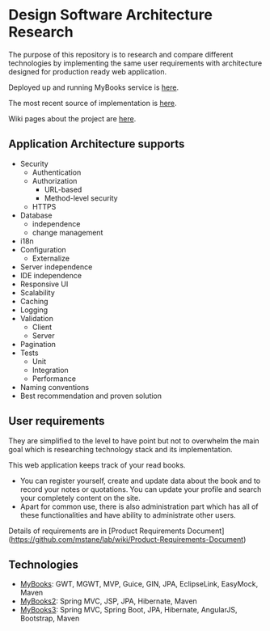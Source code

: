 # Design Software Architecture Research #


The purpose of this repository is to research and compare different technologies by implementing the same user requirements with architecture designed for production ready web application.

Deployed up and running MyBooks service is [here](https://mybookscloud.herokuapp.com/).

The most recent source of implementation is [here](https://github.com/mstane/lab/tree/master/mybooks3).

Wiki pages about the project are [here](https://github.com/mstane/lab/wiki).

## Application Architecture supports ##

 - Security
   - Authentication
   - Authorization
     - URL-based
     - Method-level security
   - HTTPS
 - Database 
   - independence
   - change management
 - i18n
 - Configuration
   - Externalize
 - Server independence
 - IDE independence
 - Responsive UI
 - Scalability
 - Caching
 - Logging
 - Validation
   - Client
   - Server
 - Pagination
 - Tests
   - Unit
   - Integration
   - Performance
 - Naming conventions
 - Best recommendation and proven solution


## User requirements ##
 
They are simplified to the level to have point but not to overwhelm the main goal which is researching technology stack and its implementation.

This web application keeps track of your read books. 
 - You can register yourself, create and update data about the book and to record your notes or quotations. You can update your profile and search your completely content on the site.
 - Apart for common use, there is also administration part which has all of these functionalities and have ability to administrate other users.

Details of requirements are in [Product Requirements Document] (https://github.com/mstane/lab/wiki/Product-Requirements-Document)

## Technologies ##

 - [MyBooks](https://github.com/mstane/lab/tree/master/mybooks): GWT, MGWT, MVP, Guice, GIN, JPA, EclipseLink, EasyMock, Maven
 - [MyBooks2](https://github.com/mstane/lab/tree/master/mybooks2): Spring MVC, JSP, JPA, Hibernate, Maven
 - [MyBooks3](https://github.com/mstane/lab/tree/master/mybooks3): Spring MVC, Spring Boot, JPA, Hibernate, AngularJS, Bootstrap, Maven


 